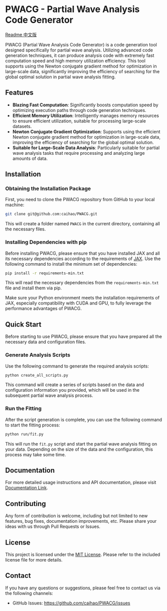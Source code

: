 # PWACG - Partial Wave Analysis Code Generator
[Readme 中文版](documentation/README_CN.md)

PWACG (Partial Wave Analysis Code Generator) is a code generation tool designed specifically for partial wave analysis. Utilizing advanced code generation techniques, it can produce analysis code with extremely fast computation speed and high memory utilization efficiency. This tool supports using the Newton conjugate gradient method for optimization in large-scale data, significantly improving the efficiency of searching for the global optimal solution in partial wave analysis fitting.

## Features

- **Blazing Fast Computation**: Significantly boosts computation speed by optimizing execution paths through code generation techniques.
- **Efficient Memory Utilization**: Intelligently manages memory resources to ensure efficient utilization, suitable for processing large-scale datasets.
- **Newton Conjugate Gradient Optimization**: Supports using the efficient Newton conjugate gradient method for optimization in large-scale data, improving the efficiency of searching for the global optimal solution.
- **Suitable for Large-Scale Data Analysis**: Particularly suitable for partial wave analysis tasks that require processing and analyzing large amounts of data.

## Installation

### Obtaining the Installation Package

First, you need to clone the PWACG repository from GitHub to your local machine:

```bash
git clone git@github.com:caihao/PWACG.git
```

This will create a folder named `PWACG` in the current directory, containing all the necessary files.

### Installing Dependencies with pip

Before installing PWACG, please ensure that you have installed JAX and all its necessary dependencies according to the requirements of [JAX](https://github.com/google/jax). Use the following command to install the minimum set of dependencies:

```bash
pip install -r requirements-min.txt
```

This will read the necessary dependencies from the `requirements-min.txt` file and install them via pip.

Make sure your Python environment meets the installation requirements of JAX, especially compatibility with CUDA and GPU, to fully leverage the performance advantages of PWACG.

## Quick Start

Before starting to use PWACG, please ensure that you have prepared all the necessary data and configuration files.

### Generate Analysis Scripts

Use the following command to generate the required analysis scripts:

```bash
python create_all_scripts.py
```

This command will create a series of scripts based on the data and configuration information you provided, which will be used in the subsequent partial wave analysis process.

### Run the Fitting

After the script generation is complete, you can use the following command to start the fitting process:

```bash
python run/fit.py
```

This will run the `fit.py` script and start the partial wave analysis fitting on your data. Depending on the size of the data and the configuration, this process may take some time.

## Documentation

For more detailed usage instructions and API documentation, please visit [Documentation Link](documentation/Tutorial_EN.md).

## Contributing

Any form of contribution is welcome, including but not limited to new features, bug fixes, documentation improvements, etc. Please share your ideas with us through Pull Requests or Issues.

## License

This project is licensed under the [MIT License](LICENSE). Please refer to the included license file for more details.

## Contact

If you have any questions or suggestions, please feel free to contact us via the following channels:

- GitHub Issues: https://github.com/caihao/PWACG/issues
